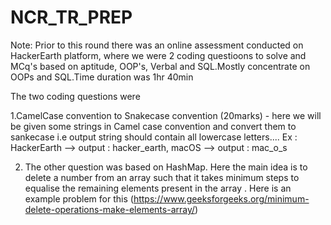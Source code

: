 # NCR_TR_PREP
Note: Prior to this round there was an online assessment conducted on HackerEarth platform, where we were 2 coding questioons to solve and MCq's based on aptitude, OOP's, Verbal
and SQL.Mostly concentrate on OOPs and SQL.Time duration was 1hr 40min

The two coding questions were

 1.CamelCase convention to Snakecase convention (20marks) - here we will be given some strings in Camel case convention and convert them to sankecase i.e output string should contain all lowercase letters....
 Ex : HackerEarth --> output : hacker_earth,
       macOS       --> output : mac_o_s
                                                              
 2. The other question was based on HashMap.  Here the main idea is to delete a number from an array such that it takes minimum steps to equalise the remaining elements
     present in the array . Here is an example problem for this (https://www.geeksforgeeks.org/minimum-delete-operations-make-elements-array/)
